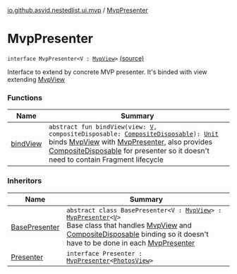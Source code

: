 [io.github.asvid.nestedlist.ui.mvp](../index.md) / [MvpPresenter](./index.md)

# MvpPresenter

`interface MvpPresenter<V : `[`MvpView`](../-mvp-view.md)`>` [(source)](https://github.com/asvid/NestedList/tree/master/app/src/main/java/io/github/asvid/nestedlist/ui/mvp/MvpPresenter.kt#L8)

Interface to extend by concrete MVP presenter. It's binded with view extending [MvpView](../-mvp-view.md)

### Functions

| Name | Summary |
|---|---|
| [bindView](bind-view.md) | `abstract fun bindView(view: `[`V`](index.md#V)`, compositeDisposable: `[`CompositeDisposable`](http://reactivex.io/RxJava/javadoc/io/reactivex/disposables/CompositeDisposable.html)`): `[`Unit`](https://kotlinlang.org/api/latest/jvm/stdlib/kotlin/-unit/index.html)<br>binds [MvpView](../-mvp-view.md) with [MvpPresenter](./index.md), also provides [CompositeDisposable](http://reactivex.io/RxJava/javadoc/io/reactivex/disposables/CompositeDisposable.html) for presenter so it doesn't need to contain Fragment lifecycle |

### Inheritors

| Name | Summary |
|---|---|
| [BasePresenter](../-base-presenter/index.md) | `abstract class BasePresenter<V : `[`MvpView`](../-mvp-view.md)`> : `[`MvpPresenter`](./index.md)`<`[`V`](../-base-presenter/index.md#V)`>`<br>Base class that handles [MvpView](../-mvp-view.md) and [CompositeDisposable](http://reactivex.io/RxJava/javadoc/io/reactivex/disposables/CompositeDisposable.html) binding so it doesn't have to be done in each [MvpPresenter](./index.md) |
| [Presenter](../../io.github.asvid.nestedlist.ui.photoslist/-presenter/index.md) | `interface Presenter : `[`MvpPresenter`](./index.md)`<`[`PhotosView`](../../io.github.asvid.nestedlist.ui.photoslist/-photos-view/index.md)`>` |
